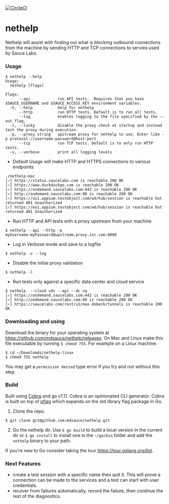[![CircleCI](https://circleci.com/gh/mdsauce/nethelp.svg?style=svg)](https://circleci.com/gh/mdsauce/nethelp)

# nethelp
Nethelp will assist with finding out what is blocking outbound connections from the machine by sending HTTP and TCP connections to servies used by Sauce Labs.

### Usage
```
$ nethelp --help
Usage:
  nethelp [flags]

Flags:
      --api            run API tests.  Requires that you have $SAUCE_USERNAME and $SAUCE_ACCESS_KEY environment variables.
  -h, --help           help for nethelp
      --http           run HTTP tests. Default is to run all tests.
      --log            enables logging to the file specified by the --out flag.
  -l, --lucky          disable the proxy check at startup and instead test the proxy during execution.
  -p, --proxy string   upstream proxy for nethelp to use. Enter like -p protocol://username:password@host:port
      --tcp            run TCP tests. Default is to only run HTTP tests.
  -v, --verbose        print all logging levels
```
* Default Usage will make HTTP and HTTPS connections to various endpoints
```
./nethelp-mac
[✓] https://status.saucelabs.com is reachable 200 OK
[✓] https://www.duckduckgo.com is reachable 200 OK
[✓] https://ondemand.saucelabs.com:443 is reachable 200 OK
[✓] http://ondemand.saucelabs.com:80 is reachable 200 OK
[✓] https://us1.appium.testobject.com/wd/hub/session is reachable but returned 401 Unauthorized
[✓] https://eu1.appium.testobject.com/wd/hub/session is reachable but returned 401 Unauthorized
```

* Run HTTP and API tests with a proxy upstream from your machine
```
$ nethelp --api --http -p myUsername:myPassword@upstream.proxy.inc.com:8080

```

* Log in Verbose mode and save to a logfile
```
$ nethelp -v --log
```

* Disable the initial proxy validation
```
$ nethelp -l
```

* Run tests only against a specific data center and cloud service
```
$ nethelp  --cloud vdc --api --dc na
[✓] https://ondemand.saucelabs.com:443 is reachable 200 OK
[✓] http://ondemand.saucelabs.com:80 is reachable 200 OK
[✓] https://saucelabs.com/rest/v1/max.dobeck/tunnels is reachable 200 OK
```

### Downloading and using
Download the binary for your operating system at https://github.com/mdsauce/nethelp/releases.
On Mac and Linux make this file executable by running `$ chmod 755`.  For example on a Linux machine:
```
$ cd ~/Downloads/nethelp-linux
$ chmod 755 nethelp
```
You may get a `permission denied` type error if you try and run without this step.

### Build
Built using [Cobra](https://github.com/spf13/cobra) and go v1.11.  Cobra is an opinionated CLI generator. Cobra is built  on top of [pflag](https://github.com/spf13/pflag) which expands on the std library flag package in Go.

1. Clone the repo.
```
$ git clone git@github.com:mdsauce/nethelp.git
```
2. Go the nethelp dir.  Use `$ go build` to build a local version in the current dir or `$ go install` to install one in the `~/go/bin` folder and add the `nethelp` binary to your path.

If you're new to Go consider taking the tour https://tour.golang.org/list.

### Next Features
* create a test session with a specific name then quit it.  This will prove a connection can be made to the services and a test can start with user credentials.
* recover from failures automatically, record the failure, then continue the rest of the diagnostics.
